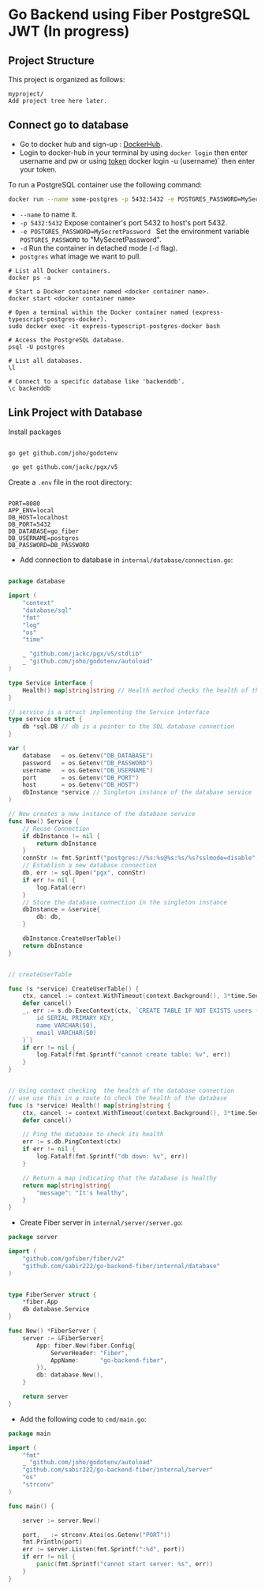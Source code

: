# Go Backend using Fiber PostgreSQL JWT (In progress)

## Project Structure

This project is organized as follows:

```plaintext
myproject/
Add project tree here later.
```

## Connect go to database

- Go to docker hub and sign-up : [DockerHub](https://hub.docker.com/_/postgres).
- Login to docker-hub in your terminal by using `docker login` then enter username and pw or using [token](https://hub.docker.com/settings/security) docker login -u (username)` then enter your token.

To run a PostgreSQL container use the following command:

```bash
docker run --name some-postgres -p 5432:5432 -e POSTGRES_PASSWORD=MySecretPassword -d postgres
```

- `--name` to name it.
- `-p 5432:5432` Expose container's port 5432 to host's port 5432.
- `-e POSTGRES_PASSWORD=MySecretPassword ` Set the environment variable `POSTGRES_PASSWORD` to "MySecretPassword".
- `-d` Run the container in detached mode (`-d` flag).
- `postgres` what image we want to pull.

```
# List all Docker containers.
docker ps -a

# Start a Docker container named <docker container name>.
docker start <docker container name>

# Open a terminal within the Docker container named (express-typescript-postgres-docker).
sudo docker exec -it express-typescript-postgres-docker bash

# Access the PostgreSQL database.
psql -U postgres

# List all databases.
\l

# Connect to a specific database like 'backenddb'.
\c backenddb

```

## Link Project with Database

Install packages

```bash

go get github.com/joho/godotenv

 go get github.com/jackc/pgx/v5

```

Create a `.env` file in the root directory:

```plaintext

PORT=8080
APP_ENV=local
DB_HOST=localhost
DB_PORT=5432
DB_DATABASE=go_fiber
DB_USERNAME=postgres
DB_PASSWORD=DB_PASSWORD

```
- Add connection to database in `internal/database/connection.go`:

```go

package database

import (
	"context"
	"database/sql"
	"fmt"
	"log"
	"os"
	"time"

	_ "github.com/jackc/pgx/v5/stdlib"
	_ "github.com/joho/godotenv/autoload"
)

type Service interface {
	Health() map[string]string // Health method checks the health of the database
}

// service is a struct implementing the Service interface
type service struct {
	db *sql.DB // db is a pointer to the SQL database connection
}

var (
	database   = os.Getenv("DB_DATABASE")
	password   = os.Getenv("DB_PASSWORD")
	username   = os.Getenv("DB_USERNAME")
	port       = os.Getenv("DB_PORT")
	host       = os.Getenv("DB_HOST")
	dbInstance *service // Singleton instance of the database service
)

// New creates a new instance of the database service
func New() Service {
	// Reuse Connection
	if dbInstance != nil {
		return dbInstance
	}
	connStr := fmt.Sprintf("postgres://%s:%s@%s:%s/%s?sslmode=disable", username, password, host, port, database)
	// Establish a new database connection
	db, err := sql.Open("pgx", connStr)
	if err != nil {
		log.Fatal(err)
	}
	// Store the database connection in the singleton instance
	dbInstance = &service{
		db: db,
	}

	dbInstance.CreateUserTable()
	return dbInstance
}


// createUserTable

func (s *service) CreateUserTable() {
	ctx, cancel := context.WithTimeout(context.Background(), 3*time.Second)
	defer cancel()
	_, err := s.db.ExecContext(ctx, `CREATE TABLE IF NOT EXISTS users (
		id SERIAL PRIMARY KEY,
		name VARCHAR(50),
		email VARCHAR(50)
	)`)
	if err != nil {
		log.Fatalf(fmt.Sprintf("cannot create table: %v", err))
	}
}


// Using context checking  the health of the database connection
// use use this in a route to check the health of the database
func (s *service) Health() map[string]string {
	ctx, cancel := context.WithTimeout(context.Background(), 3*time.Second)
	defer cancel()

	// Ping the database to check its health
	err := s.db.PingContext(ctx)
	if err != nil {
		log.Fatalf(fmt.Sprintf("db down: %v", err))
	}

	// Return a map indicating that the database is healthy
	return map[string]string{
		"message": "It's healthy",
	}
}
```

- Create Fiber server in `internal/server/server.go`:

```go
package server

import (
	"github.com/gofiber/fiber/v2"
	"github.com/sabir222/go-backend-fiber/internal/database"
)


type FiberServer struct {
	*fiber.App
	db database.Service
}

func New() *FiberServer {
	server := &FiberServer{
		App: fiber.New(fiber.Config{
			ServerHeader: "Fiber",
			AppName:      "go-backend-fiber",
		}),
		db: database.New(),
	}

	return server
}
```

- Add the following code to `cmd/main.go`:

```go
package main

import (
	"fmt"
	_ "github.com/joho/godotenv/autoload"
	"github.com/sabir222/go-backend-fiber/internal/server"
	"os"
	"strconv"
)

func main() {

	server := server.New()

	port, _ := strconv.Atoi(os.Getenv("PORT"))
	fmt.Println(port)
	err := server.Listen(fmt.Sprintf(":%d", port))
	if err != nil {
		panic(fmt.Sprintf("cannot start server: %s", err))
	}
}
```
